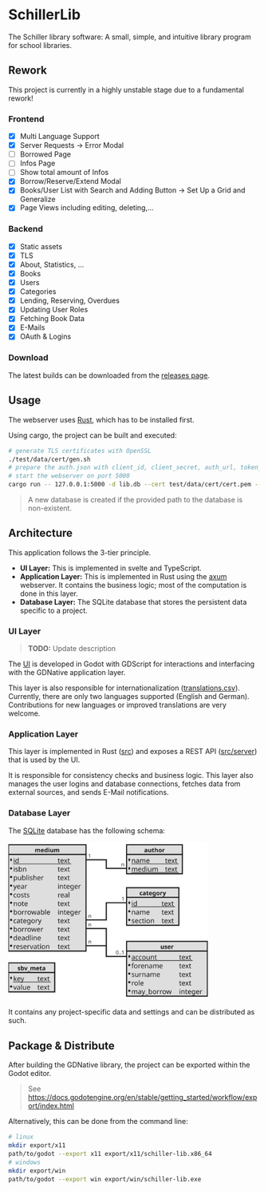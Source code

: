 # SchillerLib

The Schiller library software:
A small, simple, and intuitive library program for school libraries.

## Rework

This project is currently in a highly unstable stage due to a fundamental rework!

### Frontend

- [x] Multi Language Support
- [x] Server Requests -> Error Modal
- [ ] Borrowed Page
- [ ] Infos Page
- [ ] Show total amount of Infos
- [x] Borrow/Reserve/Extend Modal
- [x] Books/User List with Search and Adding Button -> Set Up a Grid and Generalize
- [x] Page Views including editing, deleting,...

### Backend

- [x] Static assets
- [x] TLS
- [x] About, Statistics, ...
- [x] Books
- [x] Users
- [x] Categories
- [x] Lending, Reserving, Overdues
- [x] Updating User Roles
- [x] Fetching Book Data
- [x] E-Mails
- [x] OAuth & Logins

### Download

The latest builds can be downloaded from the [releases page](https://github.com/wrenger/schiller-lib/releases/latest).


## Usage

The webserver uses [Rust](https://www.rust-lang.org/learn/get-started), which has to be installed first.

Using cargo, the project can be built and executed:

```sh
# generate TLS certificates with OpenSSL
./test/data/cert/gen.sh
# prepare the auth.json with client_id, client_secret, auth_url, token_url, user_url
# start the webserver on port 5000
cargo run -- 127.0.0.1:5000 -d lib.db --cert test/data/cert/cert.pem --key test/data/cert/key.pem --user-file users.txt --auth auth.json
```

> A new database is created if the provided path to the database is non-existent.

## Architecture

This application follows the 3-tier principle.

- **UI Layer:** This is implemented in svelte and TypeScript.
- **Application Layer:** This is implemented in Rust using the [axum](https://github.com/tokio-rs/axum) webserver.
It contains the business logic; most of the computation is done in this layer.
- **Database Layer:** The SQLite database that stores the persistent data specific to a project.

### UI Layer

> **TODO:** Update description

The [UI](ui) is developed in Godot with GDScript for interactions and
interfacing with the GDNative application layer.

This layer is also responsible for internationalization
([translations.csv](translations/translations.csv)).
Currently, there are only two languages supported (English and German).
Contributions for new languages or improved translations are very welcome.

### Application Layer

This layer is implemented in Rust ([src](src)) and exposes a REST API ([src/server](src/server/mod.rs)) that is used by the UI.

It is responsible for consistency checks and business logic.
This layer also manages the user logins and database connections, fetches data from external sources, and sends E-Mail notifications.

### Database Layer

The [SQLite](https://sqlite.org/index.html) database has the following schema:

<img src="images/sbv_db.svg" alt="Database Schema" width=400 />

It contains any project-specific data and settings and can be distributed as such.

## Package & Distribute

After building the GDNative library, the project can be exported within the Godot editor.

> See https://docs.godotengine.org/en/stable/getting_started/workflow/export/index.html

Alternatively, this can be done from the command line:
```bash
# linux
mkdir export/x11
path/to/godot --export x11 export/x11/schiller-lib.x86_64
# windows
mkdir export/win
path/to/godot --export win export/win/schiller-lib.exe
```
